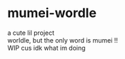 # mumei-wordle
a cute lil project <br />
worldle, but the only word is mumei !! <br />
WIP cus idk what im doing
